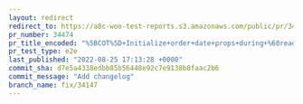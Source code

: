 ```yaml
---
layout: redirect
redirect_to: https://a8c-woo-test-reports.s3.amazonaws.com/public/pr/34474/e2e/index.html
pr_number: 34474
pr_title_encoded: "%5BCOT%5D+Initialize+order+date+props+during+%60read%28%29%60+as+GMT"
pr_test_type: e2e
last_published: "2022-08-25 17:13:28 +0000"
commit_sha: d7e5a4338edbb85b56448e92c7e9138b0faac2b6
commit_message: "Add changelog"
branch_name: fix/34147
---
```

